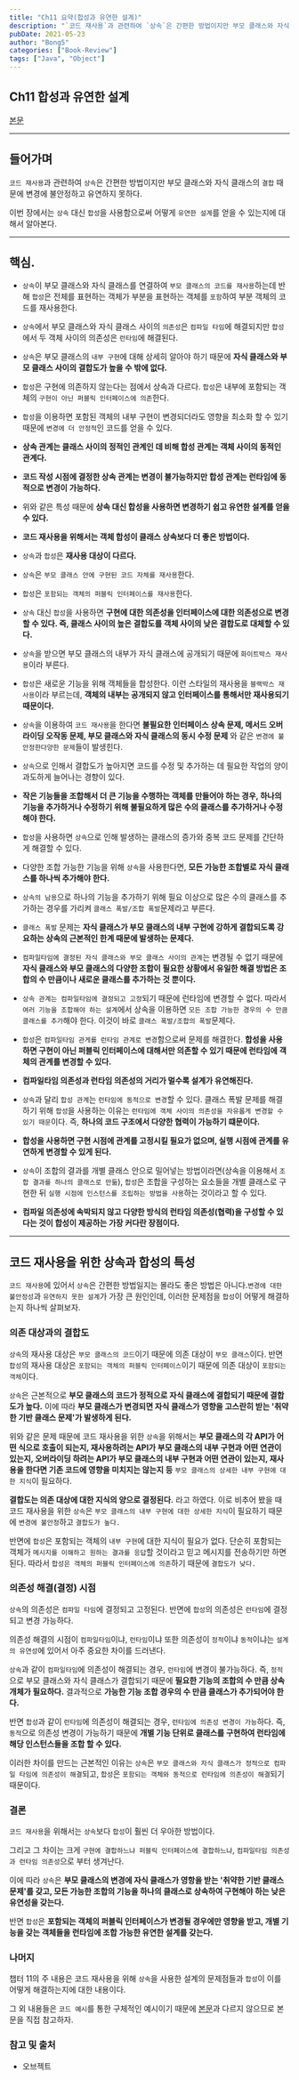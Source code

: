 ```yaml
---
title: "Ch11 요약(합성과 유연한 설계)"
description: "`코드 재사용`과 관련하여 `상속`은 간편한 방법이지만 부모 클래스와 자식 클래스의 `결합` 때문에 변경에 불안정하고 유연하지 못하다."
pubDate: 2021-05-23
author: "Bong5"
categories: ["Book-Review"]
tags: ["Java", "Object"]
---
```



## Ch11 합성과 유연한 설계

[본문](https://bongholee.github.io/java/books/object/2020/03/26/%ED%95%A9%EC%84%B1%EA%B3%BC_%EC%9C%A0%EC%97%B0%ED%95%9C_%EC%84%A4%EA%B3%84.html)

---

## 들어가며

`코드 재사용`과 관련하여 `상속`은 간편한 방법이지만 부모 클래스와 자식 클래스의 `결합` 때문에 변경에 불안정하고 유연하지 못하다.

이번 장에서는 `상속` 대신 `합성`을 사용함으로써 어떻게 `유연한 설계`를 얻을 수 있는지에 대해서 알아본다.

---

## 핵심.

- `상속`이 부모 클래스와 자식 클래스를 연결하여 `부모 클래스의 코드를 재사용`하는데 반해 `합성`은 전체를 표현하는 객체가 부분을 표현하는 객체를 `포함`하여 부분 객체의 코드를 재사용한다.

- `상속`에서 부모 클래스와 자식 클래스 사이의 `의존성`은 `컴파일 타임`에 해결되지만 `합성`에서 두 객체 사이의 의존성은 `런타임`에 해결된다.

- `상속`은 부모 클래스의 `내부 구현`에 대해 상세히 알아야 하기 때문에 **자식 클래스와 부모 클래스 사이의 결합도가 높을 수 밖에 없다.**

- `합성`은 구현에 의존하지 않는다는 점에서 상속과 다르다. `합성`은 내부에 포함되는 객체의 `구현이 아닌 퍼블릭 인터페이스에 의존`한다.

- `합성`을 이용하면 포함된 객체의 내부 구현이 변경되더라도 영향을 최소화 할 수 있기 때문에 `변경에 더 안정적`인 코드를 얻을 수 있다.

- **상속 관계는 클래스 사이의 정적인 관계인 데 비해 합성 관계는 객체 사이의 동적인 관계다.**

- **코드 작성 시점에 결정한 상속 관계는 변경이 불가능하지만 합성 관계는 런타임에 동적으로 변경이 가능하다.**

- 위와 같은 특성 때문에 **상속 대신 합성을 사용하면 변경하기 쉽고 유연한 설계를 얻을 수 있다.**

- **코드 재사용을 위해서는 객체 합성이 클래스 상속보다 더 좋은 방법이다.**

- `상속`과 `합성`은 **재사용 대상이 다르다.**

- `상속`은 `부모 클래스 안에 구현된 코드 자체를 재사용`한다.

- `합성`은 `포함되는 객체의 퍼블릭 인터페이스를 재사용`한다.

- `상속` 대신 `합성`을 사용하면 **구현에 대한 의존성을 인터페이스에 대한 의존성으로 변경할 수 있다. 즉, 클래스 사이의 높은 결합도를 객체 사이의 낮은 결합도로 대체할 수 있다.**

- `상속`을 받으면 부모 클래스의 내부가 자식 클래스에 공개되기 때문에 `화이트박스 재사용`이라 부른다.

- `합성`은 새로운 기능을 위해 객체들을 합성한다. 이런 스타일의 재사용을 `블랙박스 재사용`이라 부르는데, **객체의 내부는 공개되지 않고 인터페이스를 통해서만 재사용되기 때문이다.**

- `상속`을 이용하여 `코드 재사용`을 한다면 **불필요한 인터페이스 상속 문제, 메서드 오버라이딩 오작동 문제, 부모 클래스와 자식 클래스의 동시 수정 문제** 와 같은 `변경에 불안정한다양한 문제`들이 발생힌다.

- `상속`으로 인해서 결합도가 높아지면 코드를 수정 및 추가하는 데 필요한 작업의 양이 과도하게 늘어나는 경향이 있다.

- **작은 기능들을 조합해서 더 큰 기능을 수행하는 객체를 만들어야 하는 경우, 하나의 기능을 추가하거나 수정하기 위해 불필요하게 많은 수의 클래스를 추가하거나 수정해야 한다.**

- `합성`을 사용하면 `상속`으로 인해 발생하는 클래스의 증가와 중복 코드 문제를 간단하게 해결할 수 있다.

- 다양한 조합 가능한 기능을 위해 `상속`을 사용한다면, **모든 가능한 조합별로 자식 클래스를 하나씩 추가해야 한다.**

- `상속의 남용`으로 하나의 기능을 추가하기 위해 필요 이상으로 많은 수의 클래스를 추가하는 경우를 가리켜 `클래스 폭발/조합 폭발`문제라고 부른다.

- `클래스 폭발` 문제는 **자식 클래스가 부모 클래스의 내부 구현에 강하게 결합되도록 강요하는 상속의 근본적인 한계 때문에 발생하는 문제다.**

- `컴파일타임에 결정된 자식 클래스와 부모 클래스 사이의 관계`는 변경될 수 없기 때문에 **자식 클래스와 부모 클래스의 다양한 조합이 필요한 상황에서 유일한 해결 방법은 조합의 수 만큼이나 새로운 클래스를 추가하는 것 뿐이다.**

- `상속 관계는 컴파일타임에 결정되고 고정`되기 때문에 런타임에 변경할 수 없다. 따라서 `여러 기능을 조합해야 하는 설계`에서 상속을 이용하면 `모든 조합 가능한 경우의 수 만큼 클래스를 추가`해야 한다. 이것이 바로 `클래스 폭발/조합의 폭발`문제다.

- `합성`은 `컴파일타임 관게를 런타임 관계로 변경`함으로써 문제를 해결한다. **합성을 사용하면 구현이 아닌 퍼블릭 인터페이스에 대해서만 의존할 수 있기 때문에 런타임에 객체의 관계를 변경할 수 있다.**

- **컴파일타임 의존성과 런타임 의존성의 거리가 멀수록 설계가 유연해진다.**

- `상속`과 달리 `합성 관계`는 `런타임에 동적으로 변경`할 수 있다. 클래스 폭발 문제를 해결하기 위해 `합성`을 사용하는 이유는 `런타임에 객체 사이의 의존성을 자유롭게 변경할 수 있기 때문`이다. 즉, **하나의 코드 구조에서 다양한 협력이 가능하기 떄문이다.**

- **합성을 사용하면 구현 시점에 관계를 고정시킬 필요가 없으며, 실행 시점에 관계를 유연하게 변경할 수 있게 된다.**

- `상속`이 조합의 결과를 개별 클래스 안으로 밀어넣는 방법이라면(상속을 이용해서 `조합 결과를 하나의 클래스로 만듦`), `합성`은 조합을 구성하는 요소들을 개별 클래스로 구현한 뒤 `실행 시점에 인스턴스를 조립하는 방법을 사용`하는 것이라고 할 수 있다.

- **컴파일 의존성에 속박되지 않고 다양한 방식의 런타임 의존성(협력)을 구성할 수 있다는 것이 합성이 제공하는 가장 커다란 장점이다.**

---

## 코드 재사용을 위한 상속과 합성의 특성

`코드 재사용`에 있어서 `상속`은 간편한 방법일지는 몰라도 좋은 방법은 아니다.`변경에 대한 불안정성`과 `유연하지 못한 설계`가 가장 큰 원인인데, 이러한 문제점을 `합성`이 어떻게 해결하는지 하나씩 살펴보자.

### 의존 대상과의 결합도

`상속`의 재사용 대상은 `부모 클래스의 코드`이기 때문에 의존 대상이 `부모 클래스`이다. 반면 `합성`의 재사용 대상은 `포함되는 객체의 퍼블릭 인터페이스`이기 때문에 의존 대상이 `포함되는 객체`이다.

`상속`은 근본적으로 **부모 클래스의 코드가 정적으로 자식 클래스에 결합되기 때문에 결합도가 높다.** 이에 따라 **부모 클래스가 변경되면 자식 클래스가 영향을 고스란히 받는 '취약한 기반 클래스 문제'가 발생하게 된다.**

위와 같은 문제 때문에 코드 재사용을 위한 `상속`을 위해서는 **부모 클래스의 각 API가 어떤 식으로 호출이 되는지, 재사용하려는 API가 부모 클래스의 내부 구현과 어떤 연관이 있는지, 오버라이딩 하려는 API가 부모 클래스의 내부 구현과 어떤 연관이 있는지, 재사용을 한다면 기존 코드에 영향을 미치지는 않는지 등** `부모 클래스의 상세한 내부 구현에 대한 지식`이 필요하다.

**결합도는 의존 대상에 대한 지식의 양으로 결정된다.** 라고 하였다. 이로 비추어 봤을 때 코드 재사용을 위한 `상속`은 `부모 클래스의 내부 구현에 대한 상세한 지식`이 필요하기 때문에 `변경에 불안정`하고 `결합도가 높다.`

반면에 `합성`은 포함되는 객체의 `내부 구현`에 대한 지식이 필요가 없다. 단순히 포함되는 객체가 `메시지를 이해하고 원하는 결과를 응답`할 것이라고 믿고 메시지를 전송하기만 하면 된다. 따라서 `합성은 객체의 퍼블릭 인터페이스에 의존`하기 때문에 `결합도가 낮다.`

### 의존성 해결(결정) 시점

`상속`의 의존성은 `컴파일 타임`에 결정되고 고정된다. 반면에 `합성`의 의존성은 `런타임`에 결정되고 변경 가능하다.

의존성 해결의 시점이 `컴파일타임`이냐, `런타임`이냐 또한 의존성이 `정적`이냐 `동적`이냐는 `설계의 유연성`에 있어서 아주 중요한 차이를 드러낸다.

`상속`과 같이 `컴파일타임`에 의존성이 해결되는 경우, `런타임`에 변경이 불가능하다. 즉, `정적`으로 부모 클래스와 자식 클래스가 결합되기 때문에 **필요한 기능의 조합의 수 만큼 상속 개체가 필요하다.** 결과적으로 **가능한 기능 조합 경우의 수 만큼 클래스가 추가되어야 한다.**

반면 `합성`과 같이 `런타임`에 의존성이 해결되는 경우, `런타임에 의존성 변경이 가능`하다. 즉, `동적`으로 의존성 변경이 가능하기 때문에 **개별 기능 단위로 클래스를 구현하여 런타임에 해당 인스턴스들을 조합 할 수 있다.**

이러한 차이를 만드는 근본적인 이유는 `상속`은 `부모 클래스와 자식 클래스가 정적으로 컴파일 타임에 의존성이 해결`되고, `합성`은 `포함되는 객체와 동적으로 런타임에 의존성이 해결`되기 때문이다.


### 결론

`코드 재사용`을 위해서는 `상속`보다 `합성`이 훨씬 더 우아한 방법이다.

그리고 그 차이는 크게 `구현에 결합하느냐 퍼블릭 인터페이스에 결합하느냐`, `컴파일타임 의존성과 런타임 의존성`으로 부터 생겨난다.

이에 따라 `상속`은 **부모 클래스의 변경에 자식 클래스가 영항을 받는 '취약한 기반 클래스 문제'를 갖고, 모든 가능한 조합의 기능을 하나의 클래스로 상속하여 구현해야 하는 낮은 유연성을 갖는다.**

반면 `합성`은 **포함되는 객체의 퍼블릭 인터페이스가 변경될 경우에만 영향을 받고, 개별 기능을 갖는 객체들을 런타임에 조합 가능한 유연한 설계를 갖는다.**

### 나머지

챕터 11의 주 내용은 코드 재사용을 위해 `상속`을 사용한 설계의 문제점들과 `합성`이 이를 어떻게 해결하는지에 대한 내용이다.

그 외 내용들은 `코드 예시`를 통한 구체적인 예시이기 때문에 [본문](https://bongholee.github.io/java/books/object/2020/03/26/%ED%95%A9%EC%84%B1%EA%B3%BC_%EC%9C%A0%EC%97%B0%ED%95%9C_%EC%84%A4%EA%B3%84.html)과 다르지 않으므로 본문을 직접 참고하자.

### 참고 및 출처

  - 오브젝트
